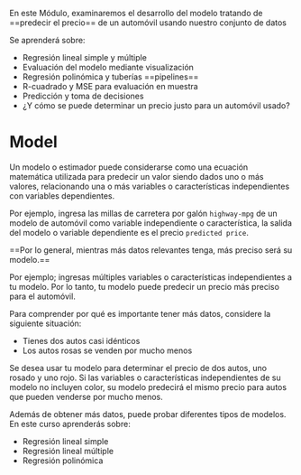 En este Módulo, examinaremos el desarrollo del modelo tratando de ==predecir el precio== de un automóvil usando nuestro conjunto de datos

Se aprenderá sobre: 
- Regresión lineal simple y múltiple
- Evaluación del modelo mediante visualización 
- Regresión polinómica y tuberías ==pipelines==
- R-cuadrado y MSE para evaluación en muestra 
- Predicción y toma de decisiones
- ¿Y cómo se puede determinar un precio justo para un automóvil usado?

# Model
Un modelo o estimador puede considerarse como una ecuación matemática utilizada para predecir un valor siendo dados uno o más valores, relacionando una o más variables o características independientes con variables dependientes.

Por ejemplo, ingresa las millas de carretera por galón `highway-mpg` de un modelo de automóvil como variable independiente o característica, la salida del modelo o variable dependiente es el precio `predicted price`.

==Por lo general, mientras más datos relevantes tenga, más preciso será su modelo.==

Por ejemplo; ingresas múltiples variables o características independientes a tu modelo. Por lo tanto, tu modelo puede predecir un precio más preciso para el automóvil.

Para comprender por qué es importante tener más datos, considere la siguiente situación:
- Tienes dos autos casi idénticos 
- Los autos rosas se venden por mucho menos

Se desea usar tu modelo para determinar el precio de dos autos, uno rosado y uno rojo.
Si las variables o características independientes de su modelo no incluyen color, su modelo predecirá el mismo precio para autos que pueden venderse por mucho menos.
 
Además de obtener más datos, puede probar diferentes tipos de modelos. En este curso aprenderás sobre: 
- Regresión lineal simple
- Regresión lineal múltiple 
- Regresión polinómica